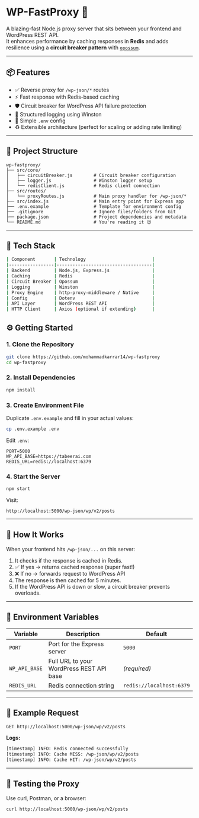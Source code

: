 # WP-FastProxy 🚀

A blazing-fast Node.js proxy server that sits between your frontend and WordPress REST API.  
It enhances performance by caching responses in **Redis** and adds resilience using a **circuit breaker pattern** with [`opossum`](https://www.npmjs.com/package/opossum).

---

## 📦 Features

- ✅ Reverse proxy for `/wp-json/*` routes  
- ⚡ Fast response with Redis-based caching  
- 🛡️ Circuit breaker for WordPress API failure protection  
- 📝 Structured logging using Winston  
- 🌱 Simple `.env` config  
- ♻️ Extensible architecture (perfect for scaling or adding rate limiting)  

---

## 📁 Project Structure

```
wp-fastproxy/
├── src/core/
│   ├── circuitBreaker.js        # Circuit breaker configuration
│   ├── logger.js                # Winston logger setup
│   └── redisClient.js           # Redis client connection
├── src/routes/
│   └── proxyRoutes.js           # Main proxy handler for /wp-json/*
├── src/index.js                 # Main entry point for Express app
├── .env.example                 # Template for environment config
├── .gitignore                   # Ignore files/folders from Git
├── package.json                 # Project dependencies and metadata
└── README.md                    # You're reading it 😉
```

---

## 🧰 Tech Stack

```bash
| Component       | Technology                         |
|-----------------|------------------------------------|
| Backend         | Node.js, Express.js                |
| Caching         | Redis                              |
| Circuit Breaker | Opossum                            |
| Logging         | Winston                            |
| Proxy Engine    | http-proxy-middleware / Native     |
| Config          | Dotenv                             |
| API Layer       | WordPress REST API                 |
| HTTP Client     | Axios (optional if extending)      |
```

## ⚙️ Getting Started

### 1. Clone the Repository

```bash
git clone https://github.com/mohammadkarrar14/wp-fastproxy
cd wp-fastproxy
```

### 2. Install Dependencies

```bash
npm install
```

### 3. Create Environment File

Duplicate `.env.example` and fill in your actual values:

```bash
cp .env.example .env
```

Edit `.env`:

```
PORT=5000
WP_API_BASE=https://tabeerai.com
REDIS_URL=redis://localhost:6379
```

### 4. Start the Server

```bash
npm start
```

Visit:

```
http://localhost:5000/wp-json/wp/v2/posts
```

---

## 🧠 How It Works

When your frontend hits `/wp-json/...` on this server:

1. It checks if the response is cached in Redis.
2. ✅ If yes → returns cached response (super fast!)
3. ❌ If no → forwards request to WordPress API
4. The response is then cached for 5 minutes.
5. If the WordPress API is down or slow, a circuit breaker prevents overloads.

---

## 🔧 Environment Variables

| Variable     | Description                                | Default                |
|--------------|--------------------------------------------|------------------------|
| `PORT`       | Port for the Express server                | `5000`                 |
| `WP_API_BASE`| Full URL to your WordPress REST API base   | *(required)*           |
| `REDIS_URL`  | Redis connection string                    | `redis://localhost:6379` |

---

## 📑 Example Request

```bash
GET http://localhost:5000/wp-json/wp/v2/posts
```

**Logs:**

```bash
[timestamp] INFO: Redis connected successfully
[timestamp] INFO: Cache MISS: /wp-json/wp/v2/posts
[timestamp] INFO: Cache HIT: /wp-json/wp/v2/posts
```

---

## 🧪 Testing the Proxy

Use curl, Postman, or a browser:

```bash
curl http://localhost:5000/wp-json/wp/v2/posts
```